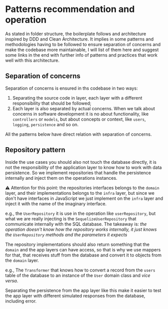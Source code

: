 Patterns recommendation and operation
=====================================

As stated in folder structure, the boilerplate follows and architecture inspired by DDD and Clean Architecture. It implies in some patterns and methodologies having to be followed to ensure separation of concerns and make the codebase more maintainable, I will list of them here and suggest some links in the end with further info of patterns and practices that work well with this architecture.

Separation of concerns
----------------------

Separation of concerns is ensured in ths codebase in two ways:

1. Separating the source code in layer, each layer with a different responsibility that should be followed;
2. Each layer is also separated by actual concerns. When we talk about concerns in software development it is no about functionality, like `controllers` or `models`, but about concepts or context, like `users`, `logging`, `persistence` and so on.

All the patterns below have direct relation with separation of concerns.

Repository pattern
------------------

Inside the use cases you should also not touch the database directly, it is not the responsibility of the application layer to know how to work with data persistence. So we implement repositories that handle the persistence internally and inject them on the operations instances.

⚠️ Attention for this point: the repositories interfaces belongs to the `domain` layer, and their implementations belongs to the `infra` layer, but since we don't have interfaces in JavaScript we just implement on the `infra`
layer and inject it with the name of the imaginary interface.

e.g., the `UserRepository` it is use in the operation like `userRepository`, but what we are really injecting is the `SequelizeUserRepository` that communicate internally with the SQL database. The takeaway is: _the operation doesn't know how the repository works internally, it just knows the `UserRepository` methods and the parameters it expects_


The repository implementations should also return something that the `domain` and the app layers can have access, so that is why we use mappers for that, that receives stuff from the database and convert it to objects from the `domain` layer.

e.g., The `Transformer` that knows how to convert a record from the `users` table of the database to an instance of the `User` domain class and _vice versa_.

Separating the persistence from the app layer like this make it easier to test the app layer with different simulated responses from the database, including error.
